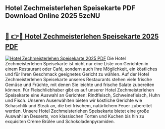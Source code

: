 ## Hotel Zechmeisterlehen Speisekarte PDF Download Online 2025 5zcNU

# <h2><a href="http://gcao69.nevu.top/?p=Hotel+Zechmeisterlehen+Speisekarte">🔗 👉🔴 Hotel Zechmeisterlehen Speisekarte 2025 PDF</a></h2>

[![Hotel Zechmeisterlehen Speisekarte 2025 PDF](https://i.imgur.com/dBaPXMq.png)](http://gcao69.nevu.top/?p=Hotel+Zechmeisterlehen+Speisekarte)
Die Hotel Zechmeisterlehen Speisekarte ist nicht nur eine Liste von Gerichten in einem Restaurant oder Café, sondern auch Ihre Möglichkeit, ein köstliches und für Ihren Geschmack geeignetes Gericht zu wählen. Auf der Hotel Zechmeisterlehen Speisekarte unseres Restaurants stehen viele frische Gemüse und Früchte, mit denen Sie leichte und frische Salate zubereiten können. Für Fleischliebhaber gibt es auf unserer Hotel Zechmeisterlehen Speisekarte eine Auswahl an Gerichten: Rindfleisch, Schweinefleisch, Huhn und Fisch. Unseren Auserwählten bieten wir köstliche Gerichte wie Schaschlik und Steak an, die bei frischem, natürlichem Feuer zubereitet werden. Unsere Hotel Zechmeisterlehen Speisekarte bietet eine große Auswahl an Desserts, von klassischen Torten und Kuchen bis hin zu exquisiten Crème Brûlée und Schokoladenpyramiden.
